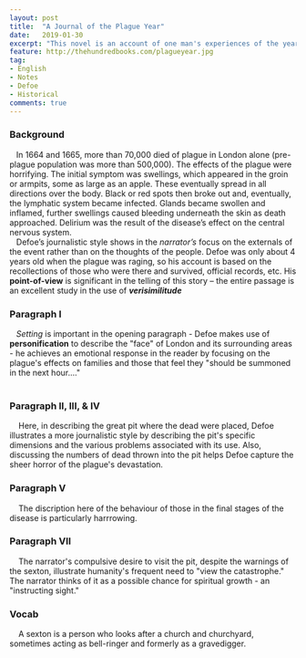 ```yaml
---
layout: post
title:  "A Journal of the Plague Year"
date:   2019-01-30
excerpt: "This novel is an account of one man's experiences of the year 1665, in which the Great Plague or the bubonic plague struck the city of London."
feature: http://thehundredbooks.com/plagueyear.jpg
tag:
- English
- Notes
- Defoe
- Historical
comments: true
---
```


### Background 

&nbsp;&nbsp;&nbsp;In 1664 and 1665, more than 70,000 died of plague in London alone (pre-plague population was more than 500,000). The effects of the plague were horrifying. The initial symptom was swellings, which appeared in the groin or armpits, some as large as an apple. These eventually spread in all directions over the body. Black or red spots then broke out and, eventually, the lymphatic system became infected. Glands became swollen and inflamed, further swellings caused bleeding underneath the skin as death approached. Delirium was the result of the disease’s effect on the central nervous system.  
&nbsp;&nbsp;&nbsp;Defoe’s journalistic style shows in the *narrator’s* focus on the externals of the event rather than on the thoughts of the people. Defoe was only about 4 years old when the plague was raging, so his account is based on the recollections of those who were there and survived, official records, etc. His **point-of-view** is significant in the telling of this story – the entire passage is an excellent study in the use of ***verisimilitude***

### Paragraph I
&nbsp;&nbsp;&nbsp;*Setting* is important in the opening paragraph - Defoe makes use of **personification** to describe the "face" of London and its surrounding areas - he achieves an emotional response in the reader by focusing on the plague's effects on families and those that feel they "should be summoned in the next hour...."  
&nbsp;&nbsp;&nbsp;

### Paragraph II, III, & IV
&nbsp;&nbsp;&nbsp; Here, in describing the great pit where the dead were placed, Defoe illustrates a more journalistic style by describing the pit's specific dimensions and the various problems associated with its use. Also, discussing the numbers of dead thrown into the pit helps Defoe capture the sheer horror of the plague's devastation.

### Paragraph V
&nbsp;&nbsp;&nbsp; The discription here of the behaviour of those in the final stages of the disease is particularly harrrowing.

### Paragraph VII
&nbsp;&nbsp;&nbsp; The narrator's compulsive desire to visit the pit, despite the warnings of the sexton, illustrate humanity's frequent need to "view the catastrophe." The narrator thinks of it as a possible chance for spiritual growth - an "instructing sight."




### Vocab
&nbsp;&nbsp;&nbsp; A sexton is a person who looks after a church and churchyard, sometimes acting as bell-ringer and formerly as a gravedigger.
